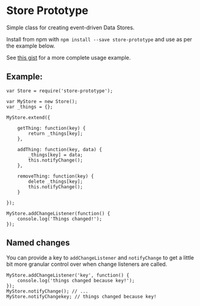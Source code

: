 Store Prototype
===============

Simple class for creating event-driven Data Stores.

Install from npm with `npm install --save store-prototype` and use as per the example below.

See [this gist](https://gist.github.com/JedWatson/18eb2582f5d957053a1d) for a more complete usage example.

## Example:

```
var Store = require('store-prototype');

var MyStore = new Store();
var _things = {};

MyStore.extend({
	
	getThing: function(key) {
		return _things[key];
	},
	
	addThing: function(key, data) {
		_things[key] = data;
		this.notifyChange();
	},
	
	removeThing: function(key) {
		delete _things[key];
		this.notifyChange();
	}
	
});

MyStore.addChangeListener(function() {
	console.log('Things changed!');
});

```

## Named changes

You can provide a key to `addChangeListener` and `notifyChange` to get a little bit more granular control over when change listeners are called.

```
MyStore.addChangeListener('key', function() {
	console.log('things changed because key!');
});
MyStore.notifyChange(); // ...
MyStore.notifyChangekey; // things changed because key!
```
